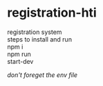 # registration-hti
registration system <br/> 
steps to install and run<br/> 
npm i<br/> 
npm run<br/> start-dev<br/>  


<em> don't foreget the env file</em>
